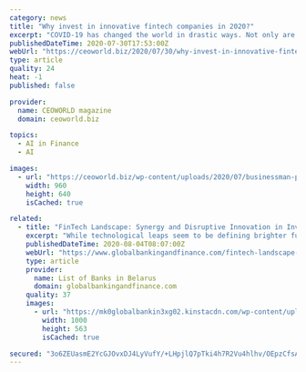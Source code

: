 ```yaml
---
category: news
title: "Why invest in innovative fintech companies in 2020?"
excerpt: "COVID-19 has changed the world in drastic ways. Not only are nations facing a health crisis, but the resulting restrictions imposed by governments have a far-reaching effect on both domestic and international markets."
publishedDateTime: 2020-07-30T17:53:00Z
webUrl: "https://ceoworld.biz/2020/07/30/why-invest-in-innovative-fintech-companies-in-2020/"
type: article
quality: 24
heat: -1
published: false

provider:
  name: CEOWORLD magazine
  domain: ceoworld.biz

topics:
  - AI in Finance
  - AI

images:
  - url: "https://ceoworld.biz/wp-content/uploads/2020/07/businessman-photo-1.jpg"
    width: 960
    height: 640
    isCached: true

related:
  - title: "FinTech Landscape: Synergy and Disruptive Innovation in Investment Banking"
    excerpt: "While technological leaps seem to be defining brighter future for some businesses in the post-COVID era, FinTech continues to thrive and transform the landscape of financial services industry. It is about staying ahead of the curve in this race against grabbing a bigger chunk of market amidst shrinking consumer and business confidence – as adoption of advanced technology can be the secret sauce in attracting and retaining customers in the digital era."
    publishedDateTime: 2020-08-04T08:07:00Z
    webUrl: "https://www.globalbankingandfinance.com/fintech-landscape-synergy-and-disruptive-innovation-in-investment-banking/"
    type: article
    provider:
      name: List of Banks in Belarus
      domain: globalbankingandfinance.com
    quality: 37
    images:
      - url: "https://mk0globalbankin3xg02.kinstacdn.com/wp-content/uploads/2020/08/Untitled-design-3.jpg"
        width: 1000
        height: 563
        isCached: true

secured: "3o6ZEUasmE2YcGJOvxDJ4LyVufY/+LHpjlQ7pTki4h7R2Vu4hlhv/OEpzCfsAEYIlKVJgR301kweS3WMhinzNOsI8Z8V+zHYmiDLYwC6EMp3xGNJmUoLqg1Tzcpq5pU3MkhC45RXQKWSXn3ISFIe3WXHSJcVMmczxcT4Htj+/uiMabR7vmYt3EOCxANL8H/RZ5T/CovH62edB725ALrXHpnOAyLT4B8arTXJ+y6Hv2aSIaHkv+vtCPY9sT+/P2WEo10YTGO5kYU2mFQhB9EUNxI8IPHPl2ITuA4WKV5+jmanfqsxElUMuIEqXEDU2MfSqJhCtQ0lXxAz3KdQfHaAMQ==;5Vmmmz5v6aaAH38YHtOdeg=="
---
```


